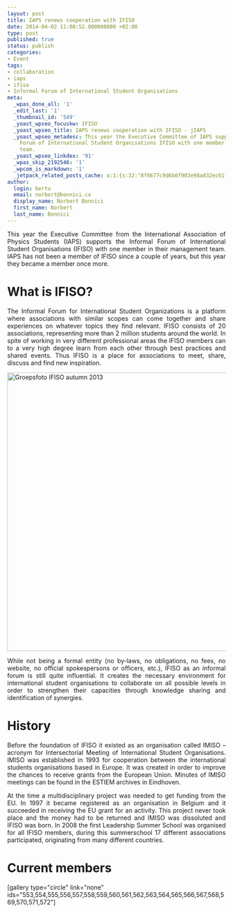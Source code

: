```yaml
---
layout: post
title: IAPS renews cooperation with IFISO
date: 2014-04-02 11:00:52.000000000 +02:00
type: post
published: true
status: publish
categories:
- Event
tags:
- collaboration
- iaps
- ifiso
- Informal Forum of International Student Organisations
meta:
  _wpas_done_all: '1'
  _edit_last: '1'
  _thumbnail_id: '549'
  _yoast_wpseo_focuskw: IFISO
  _yoast_wpseo_title: IAPS renews cooperation with IFISO - jIAPS
  _yoast_wpseo_metadesc: This year the Executive Committee of IAPS supports the Informal
    Forum of International Student Organisations IFISO with one member in their management
    team.
  _yoast_wpseo_linkdex: '91'
  _wpas_skip_2192546: '1'
  _wpcom_is_markdown: '1'
  _jetpack_related_posts_cache: a:1:{s:32:"8f6677c9d6b0f903e98ad32ec61f8deb";a:2:{s:7:"expires";i:1442005123;s:7:"payload";a:3:{i:0;a:1:{s:2:"id";i:879;}i:1;a:1:{s:2:"id";i:758;}i:2;a:1:{s:2:"id";i:987;}}}}
author:
  login: bertu
  email: norbert@bonnici.co
  display_name: Norbert Bonnici
  first_name: Norbert
  last_name: Bonnici
---
```

<p style="text-align: justify;">This year the Executive Committee from the International Association of Physics Students (IAPS) supports the Informal Forum of International Student Organisations (IFISO) with one member in their management team. IAPS has not been a member of IFISO since a couple of years, but this year they became a member once more.</p>
<h1 style="text-align: justify;">What is IFISO?</h1>
<p style="text-align: justify;">The Informal Forum for International Student Organizations is a platform where associations with similar scopes can come together and share experiences on whatever topics they find relevant. IFISO consists of 20 associations, representing more than 2 million students around the world. In spite of working in very different professional areas the IFISO members can to a very high degree learn from each other through best practices and shared events. Thus IFISO is a place for associations to meet, share, discuss and find new inspiration.</p>
<p style="text-align: justify;"><a href="http://jiaps.org/wp-content/uploads/2014/04/Groepsfoto-IFISO-autumn-2013.jpg"><img class="aligncenter size-full wp-image-549" src="{{ site.baseurl }}/assets/Groepsfoto-IFISO-autumn-2013.jpg" alt="Groepsfoto IFISO autumn 2013" width="960" height="640" /></a></p>
<p style="text-align: justify;">While not being a formal entity (no by-laws, no obligations, no fees, no website, no official spokespersons or officers, etc.), IFISO as an informal forum is still quite influential. It creates the necessary environment for international student organisations to collaborate on all possible levels in order to strengthen their capacities through knowledge sharing and identification of synergies.</p>
<h1 style="text-align: justify;">History</h1>
<p style="text-align: justify;">Before the foundation of IFISO it existed as an organisation called IMISO – acronym for Intersectorial Meeting of International Student Organisations. IMISO was established in 1993 for cooperation between the international students organisations based in Europe. It was created in order to improve the chances to receive grants from the European Union. Minutes of IMISO meetings can be found in the ESTIEM archives in Eindhoven.</p>
<p style="text-align: justify;">At the time a multidisciplinary project was needed to get funding from the EU. In 1997 it became registered as an organisation in Belgium and it succeeded in receiving the EU grant for an activity. This project never took place and the money had to be returned and IMISO was dissoluted and IFISO was born. In 2008 the first Leadership Summer School was organised for all IFISO members, during this summerschool 17 different associations participated, originating from many different countries.</p>
<h1 style="text-align: justify;">Current members</h1>
<p>[gallery type="circle" link="none" ids="553,554,555,556,557,558,559,560,561,562,563,564,565,566,567,568,569,570,571,572"]</p>

